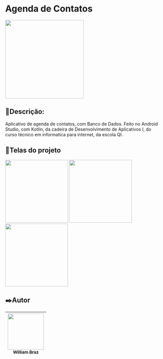 <h1>Agenda de Contatos</h1>

<a href="https://drive.google.com/file/d/1zVoijs13AV7gHqzmezldMK3XCUaFkSrm/view?usp=sharing"><img src="https://user-images.githubusercontent.com/75824415/116610871-11e73980-a90c-11eb-8786-07946c67e0a5.png" width="250px"/></a>
 
<h2>💬Descrição:</h2>

Aplicativo de agenda de contatos, com Banco de Dados. Feito no Android Studio, com Kotlin, da cadeira de Desenvolvimento de Aplicativos I, do curso técnico em informatica para internet, da escola QI.

<h2>📱Telas do projeto</h2>

<img src="https://user-images.githubusercontent.com/86376135/170041207-683745aa-ddf8-4b51-855c-56e1a005dcab.jpg" width="200px"/> <img src="https://user-images.githubusercontent.com/86376135/170041236-686e5487-80a5-4d57-843c-2cbe3ce62b18.jpg" width="200px"/> <img src="https://user-images.githubusercontent.com/86376135/170041253-d0ece5bc-41b6-429c-b340-c10957c7360e.jpg" width="200px"/> 

<h2>✒️Autor</h2>

| [<img src="https://avatars.githubusercontent.com/u/86376135?v=4" width=115 > <br> <sub> William Braz </sub>](https://github.com/WilliamBraz2004) |
| :--------------------------------------------------------------------------------------------------------------------------------------------: |

